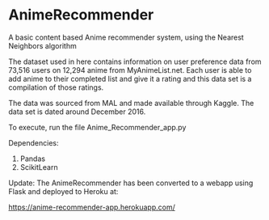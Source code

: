 # AnimeRecommender

A basic content based Anime recommender system, using the Nearest Neighbors algorithm

The dataset used in here contains information 
on user preference data from 73,516 users on 12,294 anime from MyAnimeList.net. 
Each user is able to add anime to their completed list and 
give it a rating and this data set is a compilation of those ratings. 

The data was sourced from MAL and made available through Kaggle.
The data set is dated around December 2016.

To execute, run the file Anime_Recommender_app.py

Dependencies:
1. Pandas
2. ScikitLearn

Update:
The AnimeRecommender has been converted to a webapp using Flask and deployed to Heroku at:

https://anime-recommender-app.herokuapp.com/
